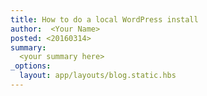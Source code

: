 ```yaml
---
title: How to do a local WordPress install
author:  <Your Name>
posted: <20160314>
summary:
  <your summary here>
_options:
  layout: app/layouts/blog.static.hbs
---
```

